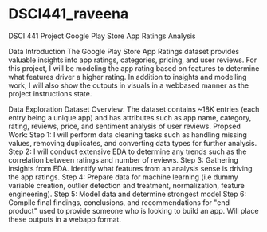 # DSCI441_raveena
DSCI 441 Project Google Play Store App Ratings Analysis

Data Introduction
The Google Play Store App Ratings dataset provides valuable insights into app ratings, categories, pricing, and user reviews. For this project, I will be modeling the app rating based on features to determine what features driver a higher rating. In addition to insights and modelling work, I will also show the outputs in visuals in a webbased manner as the project instructions state. 

Data Exploration
Dataset Overview: The dataset contains ~18K entries (each entry being a unique app) and has attributes such as app name, category, rating, reviews, price, and sentiment analysis of user reviews. 
Propsed Work: 
Step 1: I will perform data cleaning tasks such as handling missing values, removing duplicates, and converting data types for further analysis. 
Step 2: I will conduct extensive EDA to determine any trends such as the correlation between ratings and number of reviews.
Step 3: Gathering insights from EDA. Identify what features from an analysis sense is driving the app ratings. 
Step 4: Prepare data for machine learning (i.e dummy variable creation, outlier detection and treatment, normalization, feature engineering). 
Step 5: Model data and determine strongest model 
Step 6: Compile final findings, conclusions, and recommendations for "end product" used to provide someone who is looking to build an app. Will place these outputs in a webapp format.
